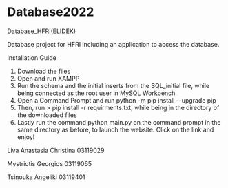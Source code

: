 # Database2022
Database_HFRI(ELIDEK)

Database project for HFRI including an application to access the database.

Installation Guide
1. Download the files
2. Open and run XAMPP
3. Run the schema and the initial inserts from the SQL_initial file, while being connected as the root user in MySQL Workbench.
4. Open a Command Prompt and run python -m pip install --upgrade pip
5. Then, run > pip install -r requirments.txt, while being in the directory of the downloaded files
6. Lastly run the command python main.py on the command prompt in the same directory as before, to launch the website. Click on the link and enjoy!

Liva Anastasia Christina 03119029 

Mystriotis Georgios 03119065

Tsinouka Angeliki 03119401
